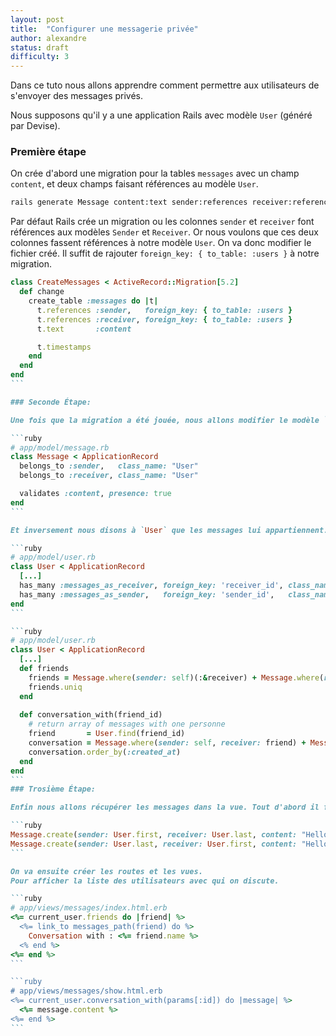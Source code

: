 ```yaml
---
layout: post
title:  "Configurer une messagerie privée"
author: alexandre
status: draft
difficulty: 3
---
```


Dans ce tuto nous allons apprendre comment permettre aux utilisateurs de s'envoyer des messages privés.

Nous supposons qu'il y a une application Rails avec modèle `User` (généré par Devise).

### Première étape

On crée d'abord une migration pour la tables `messages` avec un champ `content`, et deux champs faisant références au modèle `User`.

```sh
rails generate Message content:text sender:references receiver:references
```

Par défaut Rails crée un migration ou les colonnes `sender` et `receiver` font références aux modèles `Sender` et `Receiver`. Or nous voulons que ces deux colonnes fassent références à notre modèle `User`. On va donc modifier le fichier créé. Il suffit de rajouter `foreign_key: { to_table: :users }` à notre migration.

````ruby
class CreateMessages < ActiveRecord::Migration[5.2]
  def change
    create_table :messages do |t|
      t.references :sender,   foreign_key: { to_table: :users }
      t.references :receiver, foreign_key: { to_table: :users }
      t.text       :content

      t.timestamps
    end
  end
end
```

### Seconde Étape:

Une fois que la migration a été jouée, nous allons modifier le modèle `Message` pour indiquer à Ruby que `sender` et `receiver` font bien référence à notre modèle `User`. Et que le contenu des messages ne doivent pas être vides.

```ruby
# app/model/message.rb
class Message < ApplicationRecord
  belongs_to :sender,   class_name: "User"
  belongs_to :receiver, class_name: "User"

  validates :content, presence: true
end
```

Et inversement nous disons à `User` que les messages lui appartiennent.

```ruby
# app/model/user.rb
class User < ApplicationRecord
  [...]
  has_many :messages_as_receiver, foreign_key: 'receiver_id', class_name: 'Message'
  has_many :messages_as_sender,   foreign_key: 'sender_id',   class_name: 'Message'
end
```

```ruby
# app/model/user.rb
class User < ApplicationRecord
  [...]
  def friends
    friends = Message.where(sender: self)(:&receiver) + Message.where(receiver: self)(:&sender) 
    friends.uniq
  end
  
  def conversation_with(friend_id)
    # return array of messages with one personne
    friend       = User.find(friend_id)
    conversation = Message.where(sender: self, receiver: friend) + Message.where(sender: friend, receiver: self)
    conversation.order_by(:created_at)
  end
end
```
### Trosième Étape:

Enfin nous allons récupérer les messages dans la vue. Tout d'abord il faut créer un message dans la console.

```ruby
Message.create(sender: User.first, receiver: User.last, content: "Hello, how are you?")
Message.create(sender: User.last, receiver: User.first, content: "Hello, good and you?")
```

On va ensuite créer les routes et les vues.
Pour afficher la liste des utilisateurs avec qui on discute.

```ruby
# app/views/messages/index.html.erb
<%= current_user.friends do |friend| %>
  <%= link_to messages_path(friend) do %>
    Conversation with : <%= friend.name %>
  <% end %>
<%= end %>
```

```ruby
# app/views/messages/show.html.erb
<%= current_user.conversation_with(params[:id]) do |message| %>
  <%= message.content %>
<%= end %>
```

